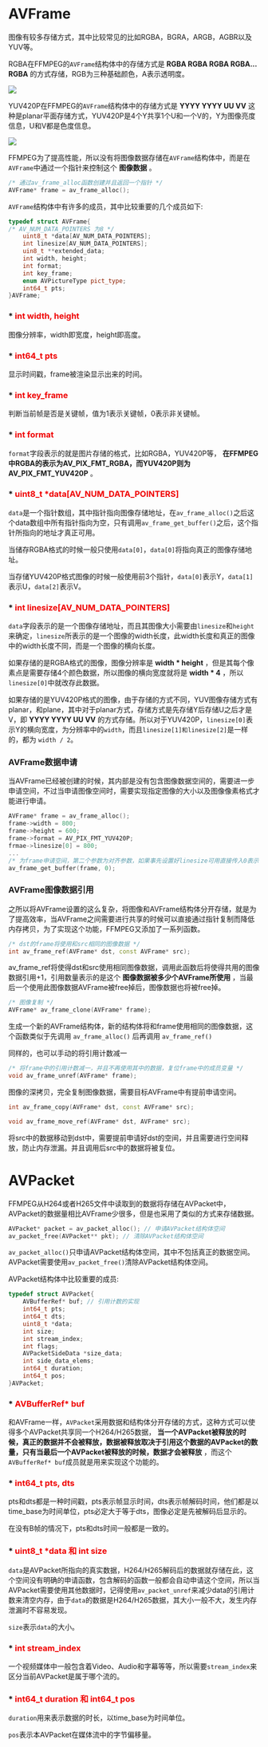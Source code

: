# AVFrame

图像有较多存储方式，其中比较常见的比如RGBA，BGRA，ARGB，AGBR以及YUV等。

RGBA在FFMPEG的`AVFrame`结构体中的存储方式是 __RGBA RGBA RGBA RGBA... RGBA__ 的方式存储，RGB为三种基础颜色，A表示透明度。

![](./pictrue_pic/1.jpeg)

YUV420P在FFMPEG的`AVFrame`结构体中的存储方式是 __YYYY YYYY UU VV__ 这种是planar平面存储方式，YUV420P是4个Y共享1个U和一个V的，Y为图像亮度信息，U和V都是色度信息。

![](./pictrue_pic/2.png)

FFMPEG为了提高性能，所以没有将图像数据存储在`AVFrame`结构体中，而是在`AVFrame`中通过一个指针来控制这个 __图像数据__ 。

```C++
/* 通过av_frame_alloc函数创建并且返回一个指针 */
AVFrame* frame = av_frame_alloc();
```

`AVFrame`结构体中有许多的成员，其中比较重要的几个成员如下: 

```C++
typedef struct AVFrame{
/* AV_NUM_DATA_POINTERS 为8 */
    uint8_t *data[AV_NUM_DATA_POINTERS];
    int linesize[AV_NUM_DATA_POINTERS];
    uin8_t **extended_data;
    int width, height;
    int format;
    int key_frame;
    enum AVPictureType pict_type;
    int64_t pts;
}AVFrame;
```

### * <font color=F0000> int width, height </font>

图像分辨率，width即宽度，height即高度。

### * <font color=F0000> int64_t pts </font>

显示时间戳，frame被渲染显示出来的时间。

### * <font color=F0000> int key_frame </font>

判断当前帧是否是关键帧，值为1表示关键帧，0表示非关键帧。

###  * <font color=F0000> int format </font>

`format`字段表示的就是图片存储的格式，比如RGBA，YUV420P等， __在FFMPEG中RGBA的表示为AV_PIX_FMT_RGBA，而YUV420P则为AV_PIX_FMT_YUV420P__ 。

### * <font color=F0000>uint8_t *data[AV_NUM_DATA_POINTERS] </font>

`data`是一个指针数组，其中指针指向图像存储地址，在`av_frame_alloc()`之后这个data数组中所有指针指向为空，只有调用`av_frame_get_buffer()`之后，这个指针所指向的地址才真正可用。

当储存RGBA格式的时候一般只使用`data[0]`，`data[0]`将指向真正的图像存储地址。

当存储YUV420P格式图像的时候一般使用前3个指针，`data[0]`表示Y，`data[1]`表示U，`data[2]`表示V。

### * <font color=F0000> int linesize[AV_NUM_DATA_POINTERS] </font>

`data`字段表示的是一个图像存储地址，而且其图像大小需要由`linesize`和`height`来确定，`linesize`所表示的是一个图像的width长度，此width长度和真正的图像中的width长度不同，而是一个图像的横向长度。

如果存储的是RGBA格式的图像，图像分辨率是 __width * height__ ，但是其每个像素点是需要存储4个颜色数据，所以图像的横向宽度就将是 __width * 4__ ，所以`linesize[0]`中就改存此数据。

如果存储的是YUV420P格式的图像，由于存储的方式不同，YUV图像存储方式有planar，和plane，其中对于planar方式，存储方式是先存储Y后存储U之后才是V，即 __YYYY YYYY UU VV__ 的方式存储。所以对于YUV420P，`linesize[0]`表示Y的横向宽度，为分辨率中的`width`，而且`linesize[1]和linesize[2]`是一样的，都为 `width / 2`。

### AVFrame数据申请

当AVFrame已经被创建的时候，其内部是没有包含图像数据空间的，需要进一步申请空间，不过当申请图像空间时，需要实现指定图像的大小以及图像像素格式才能进行申请。

```C++
AVFrame* frame = av_frame_alloc();
frame->width = 800;
frame->height = 600;
frame->format = AV_PIX_FMT_YUV420P;
frmae->linesize[0] = 800;
...
/* 为frame申请空间，第二个参数为对齐参数，如果事先设置好linesize可用直接传入0表示自动识别 */
av_frame_get_buffer(frame, 0);
```

### AVFrame图像数据引用

之所以将AVFrame设置的这么复杂，将图像和AVFrame结构体分开存储，就是为了提高效率，当AVFrame之间需要进行共享的时候可以直接通过指针复制而降低内存拷贝，为了实现这个功能，FFMPEG又添加了一系列函数。

```C++
/* dst的frame将使用和src相同的图像数据 */
int av_frame_ref(AVFrame* dst, const AVFrame* src);
```

av_frame_ref将使得dst和src使用相同图像数据，调用此函数后将使得共用的图像数据引用+1，引用数量表示的是这个 __图像数据被多少个AVFrame所使用__ ，当最后一个使用此图像数据AVFrame被free掉后，图像数据也将被free掉。

```C++
/* 图像复制 */
AVFrame* av_frame_clone(AVFrame* frame);
```

生成一个新的AVFrame结构体，新的结构体将和frame使用相同的图像数据，这个函数类似于先调用 `av_frame_alloc()` 后再调用 `av_frame_ref()`

同样的，也可以手动的将引用计数减一

```C++
/* 将frame中的引用计数减一，并且不再使用其中的数据，复位frame中的成员变量 */
void av_frame_unref(AVFrame* frame);
```

图像的深拷贝，完全复制图像数据，需要目标AVFrame中有提前申请空间。

```C++
int av_frame_copy(AVFrame* dst, const AVFrame* src);
```

```C++
void av_frame_move_ref(AVFrame* dst, AVFrame* src);
```
将src中的数据移动到dst中，需要提前申请好dst的空间，并且需要进行空间释放，防止内存泄漏。并且调用后src中的数据将被复位。

# AVPacket

FFMPEG从H264或者H265文件中读取到的数据将存储在AVPacket中，AVPacket的数据量相比AVFrame少很多，但是也采用了类似的方式来存储数据。

```C++
AVPacket* packet = av_packet_alloc(); // 申请AVPacket结构体空间
av_packet_free(AVPacket** pkt); // 清除AVPacket结构体空间
```

`av_packet_alloc()`只申请AVPacket结构体空间，其中不包括真正的数据空间。AVPacket需要使用`av_packet_free()`清除AVPacket结构体空间。

AVPacket结构体中比较重要的成员: 

```C++
typedef struct AVPacket{
    AVBufferRef* buf; // 引用计数的实现
    int64_t pts;
    int64_t dts;
    uint8_t *data;
    int size;
    int stream_index;
    int flags;
    AVPacketSideData *size_data;
    int side_data_elems;
    int64_t duration;
    int64_t pos;
}AVPacket;
```

### * <font color=F0000> AVBufferRef* buf </font>

和AVFrame一样，`AVPacket`采用数据和结构体分开存储的方式，这种方式可以使得多个AVPacket共享同一个H264/H265数据， __当一个AVPacket被释放的时候，真正的数据并不会被释放，数据被释放取决于引用这个数据的AVPacket的数量，只有当最后一个AVPacket被释放的时候，数据才会被释放__ ，而这个`AVBufferRef* buf`成员就是用来实现这个功能的。

### * <font color=F0000> int64_t pts, dts </font>

pts和dts都是一种时间戳，pts表示帧显示时间，dts表示帧解码时间，他们都是以time_base为时间单位，pts必定大于等于dts，图像必定是先被解码后显示的。

在没有B帧的情况下，pts和dts时间一般都是一致的。

### * <font color=F0000> uint8_t *data 和 int size </font>

`data`是AVPacket所指向的真实数据，H264/H265解码后的数据就存储在此，这个空间没有明确的申请函数，包含解码的函数一般都会自动申请这个空间，所以当AVPacket需要使用其他数据时，记得使用`av_packet_unref`来减少data的引用计数来清空内存，由于`data`的数据是H264/H265数据，其大小一般不大，发生内存泄漏时不容易发现。

`size`表示`data`的大小。

### * <font color=F0000> int stream_index </font>

一个视频媒体中一般包含着Video、Audio和字幕等等，所以需要`stream_index`来区分当前AVPacket是属于哪个流的。

### * <font color=F0000> int64_t duration 和 int64_t pos </font>

`duration`用来表示数据的时长，以time_base为时间单位。

`pos`表示本AVPacket在媒体流中的字节偏移量。








